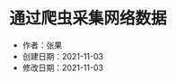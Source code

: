 # 通过爬虫采集网络数据

- 作者：张果
- 创建日期：2021-11-03
- 修改日期：2021-11-03

<!--
爬虫是我们平时做的最多的，也是最有内容讲的。
我们已经规划了一个教程专门讲爬虫，那么在这一步应当讲什么呢？
方向是要和后面的步骤关联，比如根据建模需求规划爬的网站和字段。
就是我们平时给客户评估干的事情。

还需要注意爬虫的合规，比如robot.txt的限制，以及商业上的反不当竞争。
类似于裁判文书网这类本来就是信息公开平台的合法；理论上用于科研的二次数据分析不违法。
具体还需要进一步和法务部以及法律界人士研究。

这一部分我们的经验最成熟。这一部分黄日航发言权很大。
-->
